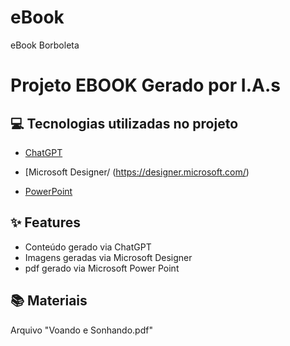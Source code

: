 # eBook
eBook Borboleta

# Projeto EBOOK Gerado por I.A.s


## 💻 Tecnologias utilizadas no projeto

- [ChatGPT](https://chat.openai.com/) 

- [Microsoft Designer/ (https://designer.microsoft.com/)
- [PowerPoint](https://www.microsoft.com/en/microsoft-365/powerpoint)

## ✨ Features

- Conteúdo gerado via ChatGPT
- Imagens geradas via Microsoft Designer
- pdf gerado via Microsoft Power Point

## 📚 Materiais

Arquivo "Voando e Sonhando.pdf"
